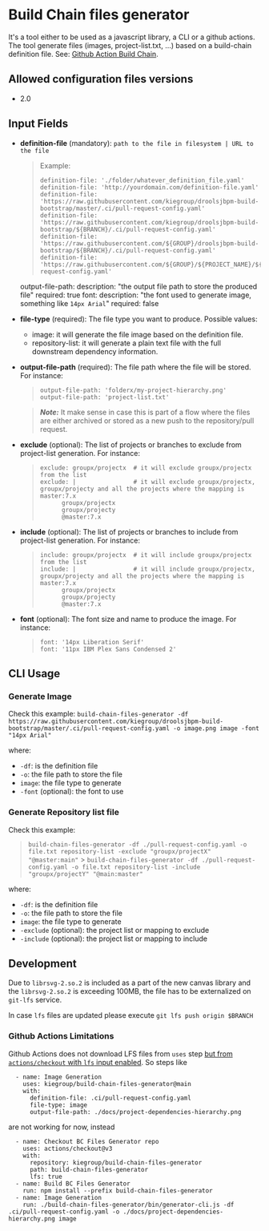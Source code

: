 # Build Chain files generator

It's a tool either to be used as a javascript library, a CLI or a github actions. The tool generate files (images, project-list.txt, ...) based on a build-chain definition file. See: [Github Action Build Chain](https://github.com/kiegroup/github-action-build-chain/).

## Allowed configuration files versions

- 2.0

## Input Fields

- **definition-file** (mandatory): `path to the file in filesystem | URL to the file`

  > Example:
  >
  > ```
  > definition-file: './folder/whatever_definition_file.yaml'
  > definition-file: 'http://yourdomain.com/definition-file.yaml'
  > definition-file: 'https://raw.githubusercontent.com/kiegroup/droolsjbpm-build-bootstrap/master/.ci/pull-request-config.yaml'
  > definition-file: 'https://raw.githubusercontent.com/kiegroup/droolsjbpm-build-bootstrap/${BRANCH}/.ci/pull-request-config.yaml'
  > definition-file: 'https://raw.githubusercontent.com/${GROUP}/droolsjbpm-build-bootstrap/${BRANCH}/.ci/pull-request-config.yaml'
  > definition-file: 'https://raw.githubusercontent.com/${GROUP}/${PROJECT_NAME}/${BRANCH}/.ci/pull-request-config.yaml'
  > ```

  output-file-path:
  description: "the output file path to store the produced file"
  required: true
  font:
  description: "the font used to generate image, something like `14px Arial`"
  required: false

- **file-type** (required): The file type you want to produce. Possible values:

  - image: it will generate the file image based on the definition file.
  - repository-list: it will generate a plain text file with the full downstream dependency information.

- **output-file-path** (required): The file path where the file will be stored. For instance:

  > ```
  > output-file-path: 'folderx/my-project-hierarchy.png'
  > output-file-path: 'project-list.txt'
  > ```

  > **_Note:_** It make sense in case this is part of a flow where the files are either archived or stored as a new push to the repository/pull request.

- **exclude** (optional): The list of projects or branches to exclude from project-list generation. For instance:

  > ```
  > exclude: groupx/projectx  # it will exclude groupx/projectx from the list
  > exclude: |                # it will exclude groupx/projectx, groupx/projecty and all the projects where the mapping is master:7.x
  >       groupx/projectx
  >       groupx/projecty
  >       @master:7.x
  > ```

- **include** (optional): The list of projects or branches to include from project-list generation. For instance:

  > ```
  > include: groupx/projectx  # it will include groupx/projectx from the list
  > include: |                # it will include groupx/projectx, groupx/projecty and all the projects where the mapping is master:7.x
  >       groupx/projectx
  >       groupx/projecty
  >       @master:7.x
  > ```

- **font** (optional): The font size and name to produce the image. For instance:

  > ```
  > font: '14px Liberation Serif'
  > font: '11px IBM Plex Sans Condensed 2'
  > ```

## CLI Usage

### Generate Image

Check this example: `build-chain-files-generator -df https://raw.githubusercontent.com/kiegroup/droolsjbpm-build-bootstrap/master/.ci/pull-request-config.yaml -o image.png image -font "14px Arial"`

where:

- `-df`: is the definition file
- `-o`: the file path to store the file
- `image`: the file type to generate
- `-font` (optional): the font to use

### Generate Repository list file

Check this example:

> `build-chain-files-generator -df ./pull-request-config.yaml -o file.txt repository-list -exclude "groupx/projectX" "@master:main"` > `build-chain-files-generator -df ./pull-request-config.yaml -o file.txt repository-list -include "groupx/projectY" "@main:master"`

where:

- `-df`: is the definition file
- `-o`: the file path to store the file
- `image`: the file type to generate
- `-exclude` (optional): the project list or mapping to exclude
- `-include` (optional): the project list or mapping to include

## Development

Due to `librsvg-2.so.2` is included as a part of the new canvas library and the `librsvg-2.so.2` is exceeding 100MB, the file has to be externalized on `git-lfs` service.

In case `lfs` files are updated please execute `git lfs push origin $BRANCH`

### Github Actions Limitations
Github Actions does not download LFS files from `uses` step [but from `actions/checkout` with `lfs` input enabled](https://github.com/actions/checkout). So steps like
```
  - name: Image Generation
    uses: kiegroup/build-chain-files-generator@main
    with:
      definition-file: .ci/pull-request-config.yaml
      file-type: image
      output-file-path: ./docs/project-dependencies-hierarchy.png
```
are not working for now, instead

```
  - name: Checkout BC Files Generator repo
    uses: actions/checkout@v3
    with:
      repository: kiegroup/build-chain-files-generator
      path: build-chain-files-generator
      lfs: true
  - name: Build BC Files Generator
    run: npm install --prefix build-chain-files-generator
  - name: Image Generation
    run: ./build-chain-files-generator/bin/generator-cli.js -df .ci/pull-request-config.yaml -o ./docs/project-dependencies-hierarchy.png image
```

